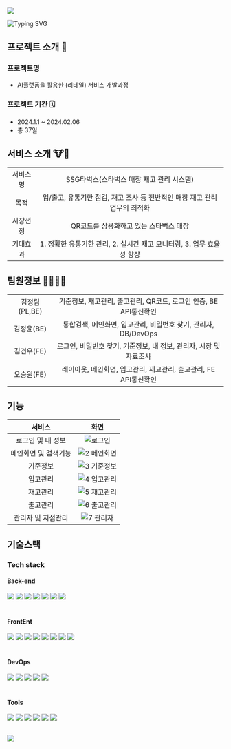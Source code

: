 <img src="https://capsule-render.vercel.app/api?type=waving&color=color=0:BACFB1,25:98B78A,50:769F63,75:54883D,100:213618&height=190&section=header&text=SSGTARBUCKS&fontColor=ffffff&fontSize=60&animation=fadeIn&fontAlignY=38&"/>


![Typing SVG](https://readme-typing-svg.demolab.com?font=Alkatra&weight=500&size=35&duration=4000&pause=3&color=769F63&center=false&vCenter=false&multiline=true&repeat=true&width=1000&height=100&lines=Team+AwesomeBeans+!👋)



## 프로젝트 소개 📢

### 프로젝트명 
- AI플랫폼을 활용한 (리테일) 서비스 개발과정

### 프로젝트 기간 🗓️
- 2024.1.1 ~ 2024.02.06 
- 총 37일


## 서비스 소개 🐮🐶
|||
|:--:|:--:|
|서비스명| SSG타벅스(스타벅스 매장 재고 관리 시스템)|
|목적|입/출고, 유통기한 점검, 재고 조사 등 전반적인 매장 재고 관리 업무의 최적화|
|시장선정|QR코드를 상용화하고 있는 스타벅스 매장|
|기대효과|1. 정확한 유통기한 관리, 2. 실시간 재고 모니터링, 3. 업무 효율성 향상|


## 팀원정보 👩‍💻🧑‍💻

|||
|:--:|:--:|
| 김정림(PL,BE) |  기준정보, 재고관리, 출고관리, QR코드, 로그인 인증, BE API통신확인 |
| 김정윤(BE) |  통합검색, 메인화면, 입고관리, 비밀번호 찾기, 관리자, DB/DevOps |
| 김건우(FE) | 로그인, 비밀번호 찾기, 기준정보, 내 정보, 관리자, 시장 및 자료조사 |
| 오승원(FE) | 레이아웃, 메인화면, 입고관리, 재고관리, 출고관리, FE API통신확인 |

## 기능

<!-- Table -->
|서비스|화면|
|:--:|:--:|
|로그인 및 내 정보| ![로그인](https://github.com/AWESOMEBEANS/SSGTARBUCKS/assets/139051542/d51f0141-b6b6-472f-8099-0511f3af666f)|
|메인화면 및 검색기능|![2 메인화면](https://github.com/AWESOMEBEANS/SSGTARBUCKS/assets/139051542/225ca40a-aa61-4184-b620-74e7fb84848f) |
|기준정보|![3 기준정보](https://github.com/AWESOMEBEANS/SSGTARBUCKS/assets/139051542/3c4b91f1-82a8-41ab-867a-90432396fdd4)    |
|입고관리| ![4 입고관리](https://github.com/AWESOMEBEANS/SSGTARBUCKS/assets/139051542/7ae400d8-1b38-43cb-a76d-b87e354f30c6)  |
|재고관리| ![5 재고관리](https://github.com/AWESOMEBEANS/SSGTARBUCKS/assets/139051542/1a1d6e85-bd89-4c68-9beb-5c059f4ba442)   |
|출고관리| ![6 출고관리](https://github.com/AWESOMEBEANS/SSGTARBUCKS/assets/139051542/d6971a57-8010-4af7-9b8d-1acc8e9ff369) |
|관리자 및 지점관리| ![7 관리자](https://github.com/AWESOMEBEANS/SSGTARBUCKS/assets/139051542/7467702d-b969-4a43-8286-6859fd3f82ed) |

##


<!-- Tech stack -->
## 기술스택

### Tech stack



#### Back-end  
<img src="https://img.shields.io/badge/Java-007396?style=flat&logo=java&logoColor=white" /> <img src="https://img.shields.io/badge/SpringBoot-6DB33F?style=flat&logo=springboot&logoColor=white" />
<img src="https://img.shields.io/badge/Spring Security-6DB33F?style=flat&logo=Spring Security&logoColor=white" />
<img src="https://img.shields.io/badge/MySQL-4479A1?style=flat&logo=MySQL&logoColor=white" /> <img src="https://img.shields.io/badge/JWT-4B4B77?style=flat&logo=JWT&logoColor=white" />
<img src="https://img.shields.io/badge/MyBatis-C4242B?style=flat&logo=MyBatis&logoColor=white" />
<img src="https://img.shields.io/badge/ZXNG-092E20?style=flat&logo=ZXNG&logoColor=white" />


#

#### FrontEnt  
<img src="https://img.shields.io/badge/HTML5-E34F26?style=flat&logo=HTML5&logoColor=white" /> <img src="https://img.shields.io/badge/CSS3-1572B6?style=flat&logo=CSS3&logoColor=white" />
<img src="https://img.shields.io/badge/JavaScript-F7DF1E?style=flat&logo=JavaScript&logoColor=white" />
<img src="https://img.shields.io/badge/React-61DAFB?style=flat&logo=React&logoColor=white"/>
<img src="https://img.shields.io/badge/Tailwindcss-06B6D4?style=flat&logo=tailwindcss&logoColor=white"/>
<img src="https://img.shields.io/badge/DAY.js-FF7751?style=flat&logo=DAY.JS&logoColor=white" />
<img src="https://img.shields.io/badge/AXIOS-5A29E4?style=flat&logo=axios&logoColor=white" />
<img src="https://img.shields.io/badge/ReactRouter-CA4245?style=flat&logo=reactrouter&logoColor=white" />

#

#### DevOps  
<img src="https://img.shields.io/badge/NGINX-009639?style=flat&logo=nginx&logoColor=white"/> <img src="https://img.shields.io/badge/Jenkins-D24939?style=flat&logo=jenkins&logoColor=white"/>
<img src="https://img.shields.io/badge/amazonrds-527FFF?style=flat&logo=amazonrds&logoColor=white"/>
<img src="https://img.shields.io/badge/amazons3-DD344C?style=flat&logo=amazons3&logoColor=white"/>
<img src="https://img.shields.io/badge/Amazonaws-232F3E?style=flat&for-the-badge&logo=amazonaws&logoColor=white" /> 

#

#### Tools
<img src="https://img.shields.io/badge/VisualStudioCode-007ACC?style=flat&logo=visualstudiocode&logoColor=white"/> <img src="https://img.shields.io/badge/Github-181717?style=flat&logo=github&logoColor=white"/>
<img src="https://img.shields.io/badge/Notion-000000?style=flat&logo=notion&logoColor=white"/>
<img src="https://img.shields.io/badge/Figma-F24E1E?style=flat&logo=figma&logoColor=white"/>
<img src="https://img.shields.io/badge/Gather-21375A?style=flat&logo=gather&logoColor=white"/>
<img src="https://img.shields.io/badge/draw.io-FFA200?style=flat&logo=draw.io&logoColor=white"/>


##



<img src="https://capsule-render.vercel.app/api?type=waving&color=0:BACFB1,25:98B78A,50:769F63,75:54883D,100:213618&height=150&section=footer" />
